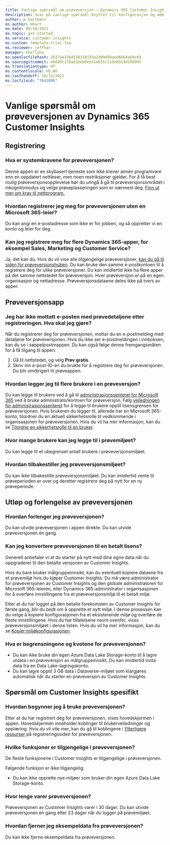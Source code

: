 ```yaml
---
title: Vanlige spørsmål om prøveversjon – Dynamics 365 Customer Insights
description: Svar på vanlige spørsmål knyttet til konfigurasjon og administrasjon av Customer Insights-prøveversjon. Finn ut hvordan du løser plattform- og appspesifikke problemer.
author: m-hartmann
ms.author: mhart
ms.date: 09/30/2021
ms.topic: get-started
ms.service: customer-insights
ms.custom: template-trial-faq
ms.reviewer: jeffhar
manager: shellyha
ms.openlocfilehash: 2837ae13b4150310193a2d09d59aed66b4a69c69
ms.sourcegitcommit: e6020c178a61beb0ee31a031c11ded914d10d995
ms.translationtype: HT
ms.contentlocale: nb-NO
ms.lasthandoff: 10/13/2021
ms.locfileid: "7642896"
---
```

# <a name="dynamics-365-customer-insights-trial-faq"></a>Vanlige spørsmål om prøveversjonen av Dynamics 365 Customer Insights

## <a name="sign-up"></a>Registrering

### <a name="what-are-the-system-requirements-for-the-trial"></a>Hva er systemkravene for prøveversjonen?

Denne appen er en skybasert tjeneste som ikke krever annen programvare enn en oppdatert nettleser, men noen restriksjoner gjelder. For å få best mulig prøveversjonsopplevelse bør du unngå å gå til prøveversjonsområdet i inkognitomodus og velge prøveplasseringen som er nærmest deg. [Finn ut mer om krav til nettprogram.](/power-platform/admin/web-application-requirements)

### <a name="how-do-i-sign-up-for-the-trial-without-a-microsoft-365-tenant"></a>Hvordan registrerer jeg meg for prøveversjonen uten en Microsoft 365-leier?

Du kan angi en e-postadresse som ikke er for jobben, og så oppretter vi en konto og leier for deg.

### <a name="can-i-sign-up-for-multiple-dynamics-365-apps-such-as-sales-marketing-and-customer-service"></a>Kan jeg registrere meg for flere Dynamics 365-apper, for eksempel Sales, Marketing og Customer Service?

Ja, det kan du. Hvis du vil vise alle tilgjengelige prøveversjoner, [kan du gå til siden for prøveversjonshuben](https://dynamics.microsoft.com/dynamics-365-free-trial). Du kan bruke den samme e-postkontoen til å registrere deg for ulike prøveversjoner. Du kan imidlertid ikke ha flere apper på det samme nettstedet for prøveversjon. Hver prøveversjon er på en egen organisasjon og nettadresse. Prøveversjonsdataene deles ikke på tvers av apper.

## <a name="trial-app"></a>Prøveversjonsapp

### <a name="i-didnt-receive-the-trial-details-email-after-signing-up-what-should-i-do"></a>Jeg har ikke mottatt e-posten med prøvedetaljene etter registreringen. Hva skal jeg gjøre?

Når du registrerer deg for prøveversjonen, mottar du en e-postmelding med detaljene for prøveversjonen. Hvis du ikke ser e-postmeldingen i innboksen, kan du se i søppelpostmappen. Du kan også følge denne fremgangsmåten for å få tilgang til appen:

1. Gå til nettstedet, og velg **Prøv gratis**.
1. Skriv inn e-post-ID-en du brukte for å registrere deg for prøveversjonen. Du blir omdirigert til prøveappen.

### <a name="how-do-i-add-more-users-to-a-trial"></a>Hvordan legger jeg til flere brukere i en prøveversjon?

Du kan legge til brukere ved å gå til [administrasjonssenteret for Microsoft 365](https://admin.microsoft.com) ved å bruke administratorkontoen for prøveversjon. Følg [veiledningen for administrasjonssenteret](/microsoft-365/admin/add-users/add-users) for å legge til brukere opptil lisensgrensen for prøveversjonen. Hvis brukeren du legger til, allerede har en Microsoft 365-konto, tilordner du en aktuell sikkerhetsrolle til vedkommende i organisasjonen for prøveversjonen. Hvis du vil ha mer informasjon, kan du se [Tilordne en sikkerhetsrolle til en bruker](/power-platform/admin/create-users-assign-online-security-roles#assign-a-security-role-to-a-user).

### <a name="how-many-users-can-i-add-to-my-trial-environment"></a>Hvor mange brukere kan jeg legge til i prøvemiljøet?

Du kan legge til et ubegrenset antall brukere i prøveversjonsmiljøet.

### <a name="how-do-i-reset-the-trial-environment"></a>Hvordan tilbakestiller jeg prøveversjonsmiljøet?

Du kan ikke tilbakestille prøveversjonsmiljøet. Du kan imidlertid vente til prøveperioden er over og deretter registrere deg på nytt for en ny prøveperiode.

## <a name="trial-expiration-and-extension"></a>Utløp og forlengelse av prøveversjonen

### <a name="how-do-i-extend-the-trial"></a>Hvordan forlenger jeg prøveversjonen?

Du kan utvide prøveversjonen i appen direkte. Du kan utvide prøveversjonen én gang.

### <a name="can-i-convert-the-trial-to-a-paid-license"></a>Kan jeg konvertere prøveversjonen til en betalt lisens?

Generelt anbefaler vi at du starter på nytt med dine egne data når du oppgraderer til den betalte versjonen av Customer Insights. 

Hvis du bare bruker målgruppeinnsikt, kan du eventuelt kopiere dataene fra et prøvemiljø hvis du kjøper Customer Insights. Du må være administrator for prøveversjonen av Customer Insights og den globale administratoren for Microsoft 365-leieren, eller Dynamics 365-administrator i organisasjonen for å overføre innstillingene fra et prøveversjonsmiljø til et betalt miljø. 

Etter at du har logget på den betalte forekomsten av Customer Insights for første gang, blir du bedt om å opprette et nytt miljø. I denne prosessen kan du velge å kopiere konfigurasjonen fra et eksisterende miljø og overføre de fleste innstillingene. Hvis du har tillatelsene nevnt ovenfor, vises prøveversjonsmiljøet i denne listen. Hvis du vil ha mer informasjon, kan du se [Kopier miljøkonfigurasjonen](audience-insights/manage-environments.md#copy-the-environment-configuration).

### <a name="what-are-the-trial-limits-and-quotas"></a>Hva er begrensningene og kvotene for prøveversjonen?

- Du kan ikke bruke din egen Azure Data Lake Storage-konto til å lagre utdata i en prøveversjon av målgruppeinnsikt. Du kan imidlertid innta data fra en Data Lake-lagringskonto.
- Du kan lagre opptil 3 GB data i Dataverse-miljøet som klargjøres automatisk når du starter en prøveversjon av Customer Insights.

## <a name="customer-insights-specific-questions"></a>Spørsmål om Customer Insights spesifikt

### <a name="how-do-i-start-using-the-trial"></a>Hvordan begynner jeg å bruke prøveversjonen?

Etter at du har registrert deg for prøveversjonen, vises hovedskjermen i appen. Hovedskjermen inneholder koblinger til brukerveiledninger og opplæring. Hvis du vil vite mer, kan du gå til koblingene i [Ytterligere ressurser](trial-signup.md#additional-resources) på registreringssiden for prøveversjonen.

### <a name="what-features-are-available-in-the-trial"></a>Hvilke funksjoner er tilgjengelige i prøveversjonen?

De fleste funksjonene i Customer Insights er tilgjengelige i prøveversjonen.

Følgende funksjon er ikke tilgjengelig: 
- Du kan ikke opprette nye miljøer som bruker din egen Azure Data Lake Storage-konto.

### <a name="how-long-does-the-trial-last"></a>Hvor lenge varer prøveversjonen?

Prøveversjonen av Customer Insights varer i 30 dager. Du kan utvide prøveversjonen én gang etter 23 dager når du logger på prøvemiljøet.

### <a name="how-do-i-remove-sample-data-from-the-trial"></a>Hvordan fjerner jeg eksempeldata fra prøveversjonen?

Du kan ikke fjerne eksempeldata fra prøveversjonen.
